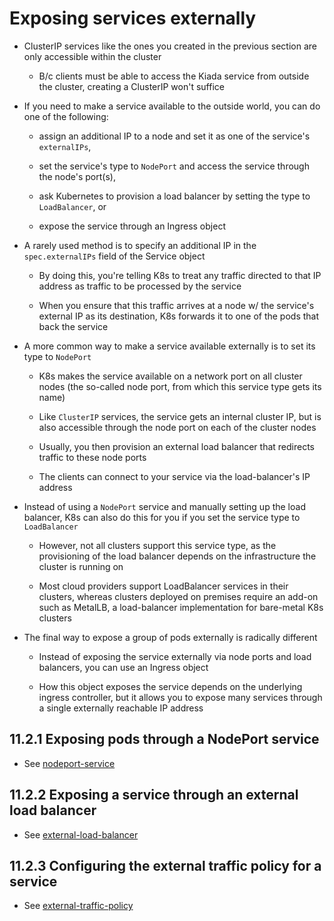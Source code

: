 # Exposing services externally

* ClusterIP services like the ones you created in the previous section are only accessible within the cluster

  * B/c clients must be able to access the Kiada service from outside the cluster, creating a ClusterIP won't suffice

* If you need to make a service available to the outside world, you can do one of the following:

  * assign an additional IP to a node and set it as one of the service's `externalIPs`,

  * set the service's type to `NodePort` and access the service through the node's port(s),

  * ask Kubernetes to provision a load balancer by setting the type to `LoadBalancer`, or

  * expose the service through an Ingress object

* A rarely used method is to specify an additional IP in the `spec.externalIPs` field of the Service object

  * By doing this, you're telling K8s to treat any traffic directed to that IP address as traffic to be processed by the service

  * When you ensure that this traffic arrives at a node w/ the service's external IP as its destination, K8s forwards it to one of the pods that back the service

* A more common way to make a service available externally is to set its type to `NodePort`

  * K8s makes the service available on a network port on all cluster nodes (the so-called node port, from which this service type gets its name)

  * Like `ClusterIP` services, the service gets an internal cluster IP, but is also accessible through the node port on each of the cluster nodes

  * Usually, you then provision an external load balancer that redirects traffic to these node ports

  * The clients can connect to your service via the load-balancer's IP address

* Instead of using a `NodePort` service and manually setting up the load balancer, K8s can also do this for you if you set the service type to `LoadBalancer`

  * However, not all clusters support this service type, as the provisioning of the load balancer depends on the infrastructure the cluster is running on

  * Most cloud providers support LoadBalancer services in their clusters, whereas clusters deployed on premises require an add-on such as MetalLB, a load-balancer implementation for bare-metal K8s clusters

* The final way to expose a group of pods externally is radically different

  * Instead of exposing the service externally via node ports and load balancers, you can use an Ingress object

  * How this object exposes the service depends on the underlying ingress controller, but it allows you to expose many services through a single externally reachable IP address

## 11.2.1 Exposing pods through a NodePort service

* See [nodeport-service](nodeport-service/README.md)

## 11.2.2 Exposing a service through an external load balancer

* See [external-load-balancer](external-load-balancer/README.md)

## 11.2.3 Configuring the external traffic policy for a service

* See [external-traffic-policy](external-traffic-policy/README.md)
